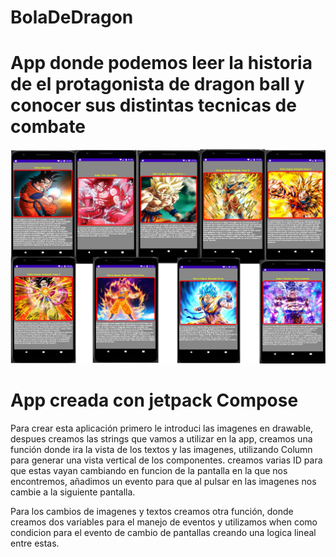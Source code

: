 # BolaDeDragon
# App donde podemos leer la historia de el protagonista de dragon ball y conocer sus distintas tecnicas de combate
![This is an image](https://github.com/aplprogramacion/BolaDeDragon/blob/master/bola%20de%20dragon.png)

# App creada con jetpack Compose

Para crear esta aplicación primero le introduci las imagenes en drawable,
despues creamos las strings que vamos a utilizar en la app,
creamos una función donde ira la vista de los textos y las imagenes, utilizando Column para
generar una vista vertical de los componentes.
creamos varias ID para que estas vayan cambiando en funcion de la pantalla en la que nos encontremos,
añadimos un evento para que al pulsar en las imagenes nos cambie a la siguiente pantalla.

Para los cambios de imagenes y textos creamos otra función,
donde creamos dos variables para el manejo de eventos y
utilizamos when como condicion para el evento de cambio de pantallas creando una logica lineal entre estas.
